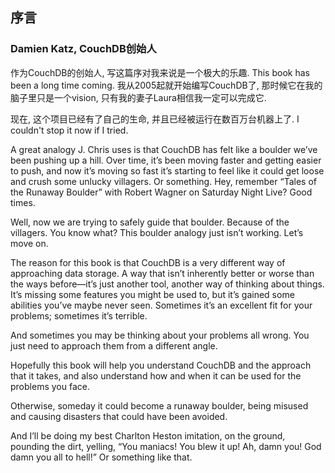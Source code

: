 ## 序言 ##

### Damien Katz, CouchDB创始人 ###

作为CouchDB的创始人, 写这篇序对我来说是一个极大的乐趣. This book has been a long time coming. 我从2005起就开始编写CouchDB了, 那时候它在我的脑子里只是一个vision, 只有我的妻子Laura相信我一定可以完成它. 

现在, 这个项目已经有了自己的生命, 并且已经被运行在数百万台机器上了. I couldn't stop it now if I tried.

A great analogy J. Chris uses is that CouchDB has felt like a boulder we’ve been pushing up a hill. Over time, it’s been moving faster and getting easier to push, and now it’s moving so fast it’s starting to feel like it could get loose and crush some unlucky villagers. Or something. Hey, remember “Tales of the Runaway Boulder” with Robert Wagner on Saturday Night Live? Good times.

Well, now we are trying to safely guide that boulder. Because of the villagers. You know what? This boulder analogy just isn’t working. Let’s move on.

The reason for this book is that CouchDB is a very different way of approaching data storage. A way that isn’t inherently better or worse than the ways before—it’s just another tool, another way of thinking about things. It’s missing some features you might be used to, but it’s gained some abilities you’ve maybe never seen. Sometimes it’s an excellent fit for your problems; sometimes it’s terrible.

And sometimes you may be thinking about your problems all wrong. You just need to approach them from a different angle.

Hopefully this book will help you understand CouchDB and the approach that it takes, and also understand how and when it can be used for the problems you face.

Otherwise, someday it could become a runaway boulder, being misused and causing disasters that could have been avoided.

And I’ll be doing my best Charlton Heston imitation, on the ground, pounding the dirt, yelling, “You maniacs! You blew it up! Ah, damn you! God damn you all to hell!” Or something like that.

